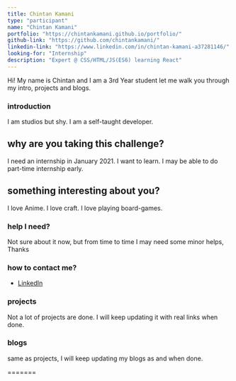 ```yaml
---
title: Chintan Kamani
type: "participant"
name: "Chintan Kamani"
portfolio: "https://chintankamani.github.io/portfolio/"
github-link: "https://github.com/chintankamani/"
linkedin-link: "https://www.linkedin.com/in/chintan-kamani-a37281146/"
looking-for: "Internship"
description: "Expert @ CSS/HTML/JS(ES6) learning React"
---
```


Hi! My name is Chintan and I am a 3rd Year student let me walk you through my intro, projects and blogs.

### introduction

I am studios but shy.
I am a self-taught developer.


## why are you taking this challenge?

I need an internship in January 2021.
I want to learn.
I may be able to do part-time internship early.

## something interesting about you?

I love Anime.
I love craft.
I love playing board-games.

### help I need?

Not sure about it now, but from time to time I may need some minor helps, Thanks

### how to contact me?

- [LinkedIn](https://www.linkedin.com/in/chintan-kamani-a37281146/)

### projects

Not a lot of projects are done. I will keep updating it with real links when done.

### blogs

same as projects, I will keep updating my blogs as and when done.

=======